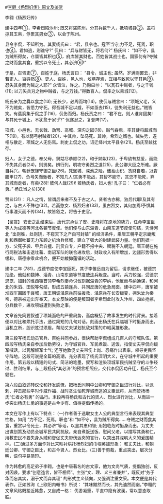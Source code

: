 #[李翱《杨烈妇传》原文及鉴赏](https://www.vrrw.net/wx/10227.html)

李翱《杨烈妇传》

建中四年①，李希烈陷汴州; 既又将盗陈州，分其兵数千人，抵项城县②。盖将掠其玉帛，俘累其男女③，以会于陈州。

县令李侃，不知所为。其妻杨氏曰： “君，县令也。寇至当守;力不足，死焉，职也④。君如逃，则谁守?” 侃曰： “兵与财皆无，将若何?” 杨氏曰： “如不守，县为贼所得矣，仓廪皆其积也⑤，府库皆其财也，百姓皆其战士也，国家何有?夺贼之财而食其食，重赏以令死士，其必济⑥!”

于是，召胥吏⑦、百姓于庭，杨氏言曰： “县令，诚主也; 虽然，岁满则罢去，非若吏人、百姓然⑧。吏人、百姓，邑人也，坟墓存焉，宜相与致死以守其邑⑨，忍失其身而为贼之人耶?” 众皆泣，许之。乃徇曰⑩： “以瓦石中贼者，与之千钱(11); 以刀矢兵刃之物中贼者，与之万钱。”得数百人，侃率之以乘城(12)。

杨氏亲为之爨以食之(13); 无长少，必周而均(14)。使侃与贼言曰：“项城父老，义不为贼矣，皆悉力守死。得吾城不足以威，不如亟去(15)，徒失利无益也。”贼皆笑。有蜚箭集于侃之手(16)，侃伤而归。杨氏责之曰： “君不在，则人谁肯固矣! 与其死于城上，不犹愈于家乎?” 侃遂忍之，复登陴(17)。

项城，小邑也，无长戟、劲弩、高城、深沟之固(18)，贼气吞焉，率其徒将超城而下(19)。有以弱弓射贼者(20)，中其帅，坠马死。其帅，希烈之婿也。贼失势，遂相与散走，项城之人无伤焉。刺史上侃之功，诏迁绛州太平县令(21)。杨氏至兹犹存。

妇人、女子之德，奉父母，舅姑尽恭顺(22)，和于姊姒(23)，于卑幼有慈爱，而能不失其贞者(24)，则贤矣。辨行列，明攻守勇烈之道(25)，此公卿大臣之所难。厥自兵兴，朝廷宠旌守御之臣(26)。凭坚城、深池之险，储蓄山积，货财自若，冠胄服甲(27)、负弓矢而驰者，不知几人!其勇不能战，其智不能守，其忠不能死，弃其城而走者，有矣(28)! 彼何人哉(29)! 若杨氏者，妇人也! 孔子曰： “仁者必有勇。” 杨氏当之矣(30)!

赞曰(31)： 凡人之情，皆谓后来者不及于古之人。贤者古亦稀，独后代耶!及其有之，与古人不殊也(32)。若高愍女、杨烈妇者(33)，虽古烈女，其何加焉!予惧其行事湮灭而不传(34)，故皆叙之，将告于史官。



【鉴赏】 安史之乱结束后，唐代宗承认了安、史降将在原地的势力，任命李宝臣等人为成德等河北各镇节度使。他们便与山东淄青、山南东道节度使勾结，凭恃河北 “出则胜，处则饶，不窥天下之产自可封殖” 的经济条件，乘唐王朝平定京畿叛乱和西御吐蕃无力东顾之机治兵修城，建立了强大的封建武装力量。他们割据一方、父死子袭、甲兵自擅、刑赏自专，户籍不报中央、赋税不入朝廷。唐王朝在施行两税法和击退吐蕃、南诏军队的联合进攻后，财政收入有所增加，边疆形势得以缓和，唐德宗乘此机会，便开始裁抑藩镇的活动。

建中二年 (781)，成德节度使李宝臣死，其子李惟岳自为留后，请求继任，被德宗拒绝，他就和魏博、淄青、山南东道等节度使连兵叛变。当时，兵力较强，受德宗恩宠、加封的淮西镇首领李希烈奉命讨伐割据淄青的李纳，他反而与纳通谋，和河北的朱滔、田悦等勾结，形成五镇连兵、共同反唐的危急局面。建中四年，唐军被淮西军围困于襄城，唐王朝调泾原兵前往援救，泾原兵在长安叛变，拥朱泚为秦帝，德宗被迫出奔奉天。本文反映的便是叛国者李希烈此时攻入汴州，四处抢掠，分兵数千，进攻项城遭到失败之事。

文章首先简要叙述了项城面临的严重局势，高度概括了故事发生的时代背景。接着便以对比和烘托手法，通过简短的几句对话，刻画出杨氏在兵临城下时挺身而出，当机立断，胆识胜过须眉，帮助丈夫谋划抗敌对策的巾帼英雄形象。

第三段写杨氏动员官兵、百姓共同参战，很快帮助李侃组成几百人的守城队伍。第四段写杨氏亲自参加后勤劳役，为守城官兵、军民煮饭、送饭，指使丈夫李侃向叛军喊话，以瓦解叛军士气; 还写她敦促丈夫带伤上岗、忍痛作出表率，领导吏民坚守阵地。这段可说是全篇的高潮，充分表现了杨氏深明大义，在守城中所起的重要作用。第五段以精短的句式、简洁的笔墨，叙写和渲染项城军民抗贼坚守的斗争经过、胜利结果，与上段杨氏“其必济”的预言相照应，交代李侃因功升迁，杨氏至今健在。

第六段由叙述转议论和抒发感慨，把杨氏同朝中公卿和守御之臣进行对比，以讽刺、抨击那些平时作威作福、战时贪生怕死弃城而逃的文臣武将，从而赞扬杨氏“仁者必有勇” 的品行。末段再将杨氏和古代的贤人、烈女进行对比，从而进一步突出杨氏仁勇的事迹是古今少有、值得提倡传扬的。

本文在写作上有以下特点： (一)作者善于选取女主人公的典型言行来表现其典型性格，如用 “力不足，死焉，职也”和 “如不守，县为贼所得矣……夺贼之财而食其食，重赏以令死士，其必济”等话，以显其忠和智; 用她临危时挺身而出，为丈夫出谋划策及动员全城军民共同抗敌，亲自煮饭送饭、慰问父老，以描写其勇和仁，用教吏民不要失身从贼和督促丈夫带伤返岗的言行，以突出其深明大义的爱国精神。(二)通过多方面作对比来映衬烘托杨烈妇的巾帼英雄形象： 和丈夫比，和朝廷公卿、守御之臣比，和古今贤人、烈女比。(三)善于剪裁，重点突出，层次分明，语句平易简短。

作为韩愈的高足弟子李翱，也是中唐著名的古文家，他为文尚气质，提倡独创，反对因袭，要求“创意造言，皆不相师”。主张“文、理、义三者兼并”，既反对“务于华而忘其实，溺于文而弃其理” 的形式主义倾向，又强调注重文采。本文便是其代表作。正如苏洵《上欧阳内翰书》所说： “其味黯然而长，其光油然而幽。”李翱的文章风格既接近韩愈，又自成一格： 优游凝重，平直中隐有波澜，常以意态取胜。

